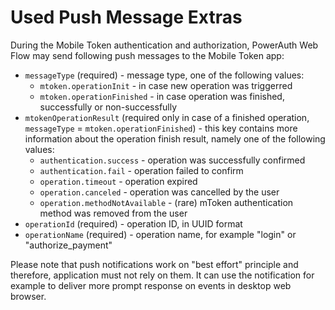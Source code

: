 # Used Push Message Extras

During the Mobile Token authentication and authorization, PowerAuth Web Flow may send following push messages to the Mobile Token app:

- `messageType` (required) - message type, one of the following values:
    - `mtoken.operationInit` - in case new operation was triggerred
    - `mtoken.operationFinished` - in case operation was finished, successfully or non-successfully
- `mtokenOperationResult` (required only in case of a finished operation, `messageType` = `mtoken.operationFinished`) - this key contains more information about the operation finish result, namely one of the following values:
    - `authentication.success` - operation was successfully confirmed
    - `authentication.fail` - operation failed to confirm
    - `operation.timeout` - operation expired
    - `operation.canceled` - operation was cancelled by the user
    - `operation.methodNotAvailable` - (rare) mToken authentication method was removed from the user
- `operationId` (required) - operation ID, in UUID format
- `operationName` (required) - operation name, for example "login" or "authorize_payment"

Please note that push notifications work on "best effort" principle and therefore, application must not rely on them. It can use the notification for example to deliver more prompt response on events in desktop web browser.
